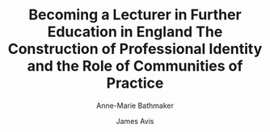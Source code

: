 ---
layout: leaf-node
title: "Becoming a Lecturer in Further Education in England The Construction of Professional Identity and the Role of Communities of Practice"
title-url: "http://eprints.uwe.ac.uk/117/2/JET_2005_becoming_a_lecturer_pre_pub_version.pdf"
author: [ "Anne-Marie Bathmaker", "James Avis" ]
groups: [ "pedagogical-styles" ]
categories: [ "communities-of-practice" ]
topics: [ "scholarly-readings" ]
summary: >
  Further education colleges in England, which offer a wide range of post-school education and training provision, have undergone major transformations in the past decade, resulting in considerable changes to the work of those involved in teaching in colleges. This paper examines the development of professional identity, as a means of exploring how cultures of learning and teaching are developing and changing in the sector. The paper considers the formation of professional identity amongst a group of trainee lecturers completing a one year full-time teacher training course at a university in the English Midlands. Lave and Wenger‟s (1991) work on apprenticeship to communities of practice is used to examine the effect of trainees‟ teaching placement on the development of professional identity. However, rather than identifying effective processes of increasing participation in existing communities of practice, the study highlights a strong sense of marginalisation and alienation amongst trainees.
cite: >
  Bathmaker, A. M., & Avis, J. (2005). Becoming a lecturer in further education in England: the construction of professional identity and the role of communities of practice. Journal of Education for Teaching, 31(1), 47-62.
pub-date: 2005-02-01
added_date: 2017-04-29
resource-type: pdf-document
---